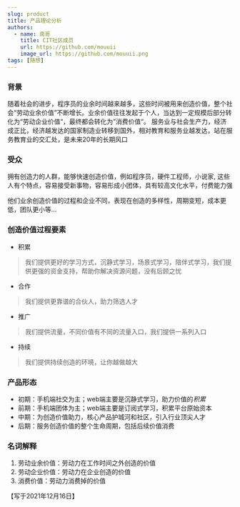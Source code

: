 ```yaml
---
slug: product
title: 产品理论分析
authors:
  - name: 南哥
    title: CIT社区成员
    url: https://github.com/mouuii
    image_url: https://github.com/mouuii.png
tags: [随想]
---
```


### 背景
随着社会的进步，程序员的业余时间越来越多，这些时间被用来创造价值，整个社会“劳动业余价值”不断增长。业余价值往往发起于个人，当达到一定规模后部分转化为“劳动企业价值“，最终都会转化为”消费价值“。
服务业与社会生产力，经济成正比，经济越发达的国家制造业转移到国外，相对教育和服务业越发达，站在服务教育业的交汇处，是未来20年的长期风口

### 受众
拥有创造力的人群，能够快速创造价值，例如程序员，硬件工程师，小说家, 这些人有个特点，容易接受新事物，容易形成小团体，具有较高文化水平，付费能力强

他们业余创造价值的过程和企业不同，表现在创造的多样性，周期变短，成本更低，团队更小等...
### 创造价值过程要素
- 积累
>我们提供更好的学习方式，沉静式学习，场景式学习，陪伴式学习，我们提供更强的资金支持，帮助你解决资源问题，没有后顾之忧
- 合作
>我们提供更靠谱的合伙人，助力筛选人才
- 推广
> 我们提供流量，不同价值有不同的流量入口，我们提供一系列入口
- 持续
>我们提供持续创造的环境，让你越做越大
### 产品形态
- 初期：手机端社交为主；web端主要是沉静式学习，助力价值的*积累*
- 前期：手机端团体为主；web端主要是订阅式学习，积累平台原始资本
- 中期：为创造价值助力，核心产品护城河和社区，引入行业顶尖人才
- 后期：服务创造价值的整个生命周期，包括后续价值消费
### 名词解释
1. 劳动业余价值：劳动力在工作时间之外创造的价值
2. 劳动企业价值：劳动力在企业创造的价值
3. 消费价值：劳动力消费掉的价值


【写于2021年12月16日】